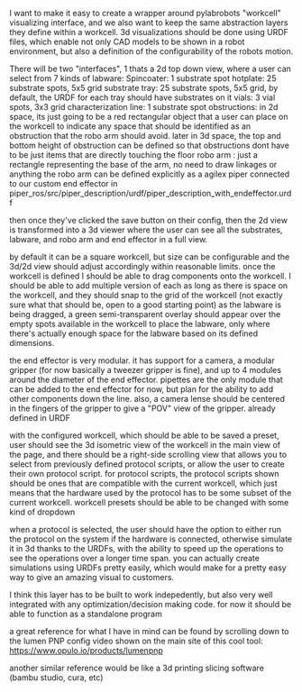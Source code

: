 I want to make it easy to create a wrapper around pylabrobots "workcell" visualizing interface, and we also want to keep the same abstraction layers they define within a workcell. 3d visualizations should be done using URDF files, which enable not only CAD models to be shown in a robot environment, but also a definition of the configurability of the robots motion.

There will be two "interfaces", 1 thats a 2d top down view, where a user can select from 7 kinds of labware:
Spincoater: 1 substrate spot
hotplate: 25 substrate spots, 5x5 grid
substrate tray: 25 substrate spots, 5x5 grid, by default, the URDF for each tray should have substrates on it
vials: 3 vial spots, 3x3 grid
characterization line: 1 substrate spot
obstructions: in 2d space, its just going to be a red rectangular object that a user can place on the workcell to indicate any space that should be identified as an obstruction that the robo arm should avoid. later in 3d space, the top and bottom height of obstruction can be defined so that obstructions dont have to be just items that are directly touching the floor
robo arm : just a rectangle representing the base of the arm, no need to draw linkages or anything
	the robo arm can be defined explicitly as a agilex piper connected to our custom end effector in piper_ros/src/piper_description/urdf/piper_description_with_endeffector.urdf

then once they've clicked the save button on their config, then the 2d view is transformed into a 3d viewer where the user can see all the substrates, labware, and robo arm and end effector in a full view.

by default it can be a square workcell, but size can be configurable and the 3d/2d view should adjust accordingly within reasonable limits. once the workcell is defined I should be able to drag components onto the workcell. I should be able to add multiple version of each as long as there is space on the workcell, and they should snap to the grid of the workcell (not exactly sure what that should be, open to a good starting point) as the labware is being dragged, a green semi-transparent overlay should appear over the empty spots available in the workcell to place the labware, only where there's actually enough space for the labware based on its defined dimensions.

the end effector is very modular. it has support for a camera, a modular gripper (for now basically a tweezer gripper is fine), and up to 4 modules around the diameter of the end effector. pipettes are the only module that can be added to the end effector for now, but plan for the ability to add other components down the line. also, a camera lense should be centered in the fingers of the gripper to give a "POV" view of the gripper. already defined in URDF

with the configured workcell, which should be able to be saved a preset, user should see the 3d isometric view of the workcell in the main view of the page, and there should be a right-side scrolling view that allows you to select from previously defined protocol scripts, or allow the user to create their own protocol script. for protocol scripts, the protocol scripts shown should be ones that are compatible with the current workcell, which just means that the hardware used by the protocol has to be some subset of the current workcell. workcell presets should be able to be changed with some kind of dropdown

when a protocol is selected, the user should have the option to either run the protocol on the system if the hardware is connected, otherwise simulate it in 3d thanks to the URDFs, with the ability to speed up the operations to see the operations over a longer time span. you can actually create simulations using URDFs pretty easily, which would make for a pretty easy way to give an amazing visual to customers.

I think this layer has to be built to work indepedently, but also very well integrated with any optimization/decision making code. for now it should be able to function as a standalone program

a great reference for what I have in mind can be found by scrolling down to the lumen PNP config video shown on the main site of this cool tool: https://www.opulo.io/products/lumenpnp

another similar reference would be like a 3d printing slicing software (bambu studio, cura, etc)

